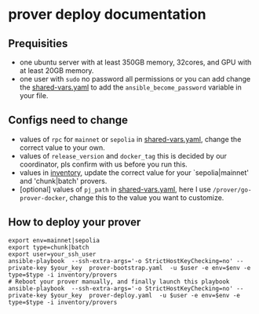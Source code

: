 # prover deploy documentation

## Prequisities
- one ubuntu server with at least 350GB memory, 32cores, and GPU with at least 20GB memory.
- one user with `sudo` no password all permissions or you can add change the [shared-vars.yaml](vars/shared-vars.yaml) to add the `ansible_become_password` variable in your file.

## Configs need to change
- values of `rpc` for `mainnet` or `sepolia` in [shared-vars.yaml](vars/shared-vars.yaml), change the correct value to your own.
- values of `release_version` and `docker_tag` this is decided by our coordinator, pls confirm with us before you run this.
- values in [inventory](inventory/provers), update the correct value for your `sepolia|mainnet' and 'chunk|batch' provers.
- [optional] values of `pj_path` in [shared-vars.yaml](vars/shared-vars.yaml), here I use `/prover/go-prover-docker`, change this to the value you want to customize.

## How to deploy your prover
```
export env=mainnet|sepolia
export type=chunk|batch
export user=your_ssh_user
ansible-playbook  --ssh-extra-args='-o StrictHostKeyChecking=no' --private-key $your_key  prover-bootstrap.yaml  -u $user -e env=$env -e type=$type -i inventory/provers
# Reboot your prover manually, and finally launch this playbook
ansible-playbook  --ssh-extra-args='-o StrictHostKeyChecking=no' --private-key $your_key  prover-deploy.yaml  -u $user -e env=$env -e type=$type -i inventory/provers
```
